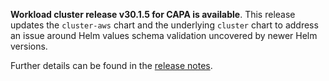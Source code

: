 **Workload cluster release v30.1.5 for CAPA is available**. This release updates the `cluster-aws` chart and the underlying `cluster` chart to address an issue around Helm values schema validation uncovered by newer Helm versions.

Further details can be found in the [release notes](https://docs.giantswarm.io/changes/workload-cluster-releases-capa/releases/aws-30.1.5).
